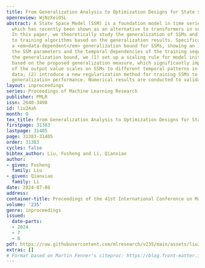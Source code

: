 ```yaml
---
title: From Generalization Analysis to Optimization Designs for State Space Models
openreview: WjNzXeiOSL
abstract: A State Space Model (SSM) is a foundation model in time series analysis,
  which has recently been shown as an alternative to transformers in sequence modeling.
  In this paper, we theoretically study the generalization of SSMs and propose improvements
  to training algorithms based on the generalization results. Specifically, we give
  a <em>data-dependent</em> generalization bound for SSMs, showing an interplay between
  the SSM parameters and the temporal dependencies of the training sequences. Leveraging
  the generalization bound, we (1) set up a scaling rule for model initialization
  based on the proposed generalization measure, which significantly improves the robustness
  of the output value scales on SSMs to different temporal patterns in the sequence
  data; (2) introduce a new regularization method for training SSMs to enhance the
  generalization performance. Numerical results are conducted to validate our results.
layout: inproceedings
series: Proceedings of Machine Learning Research
publisher: PMLR
issn: 2640-3498
id: liu24ah
month: 0
tex_title: From Generalization Analysis to Optimization Designs for State Space Models
firstpage: 31383
lastpage: 31405
page: 31383-31405
order: 31383
cycles: false
bibtex_author: Liu, Fusheng and Li, Qianxiao
author:
- given: Fusheng
  family: Liu
- given: Qianxiao
  family: Li
date: 2024-07-08
address:
container-title: Proceedings of the 41st International Conference on Machine Learning
volume: '235'
genre: inproceedings
issued:
  date-parts:
  - 2024
  - 7
  - 8
pdf: https://raw.githubusercontent.com/mlresearch/v235/main/assets/liu24ah/liu24ah.pdf
extras: []
# Format based on Martin Fenner's citeproc: https://blog.front-matter.io/posts/citeproc-yaml-for-bibliographies/
---
```

